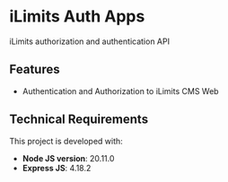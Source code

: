# iLimits Auth Apps
iLimits authorization and authentication API

## Features
- Authentication and Authorization to iLimits CMS Web

## Technical Requirements

This project is developed with:

- **Node JS version**: 20.11.0
- **Express JS**: 4.18.2

